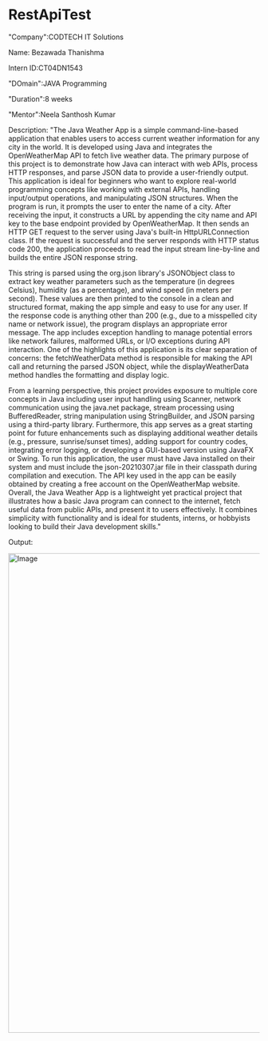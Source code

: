 # RestApiTest

"Company":CODTECH IT Solutions

Name: Bezawada Thanishma

Intern ID:CT04DN1543

"DOmain":JAVA Programming

"Duration":8 weeks

"Mentor":Neela Santhosh Kumar


Description: "The Java Weather App is a simple command-line-based application that enables users to access current weather information for any city in the world. It is developed using Java and integrates the OpenWeatherMap API to fetch live weather data. The primary purpose of this project is to demonstrate how Java can interact with web APIs, process HTTP responses, and parse JSON data to provide a user-friendly output. This application is ideal for beginners who want to explore real-world programming concepts like working with external APIs, handling input/output operations, and manipulating JSON structures. When the program is run, it prompts the user to enter the name of a city. After receiving the input, it constructs a URL by appending the city name and API key to the base endpoint provided by OpenWeatherMap. It then sends an HTTP GET request to the server using Java's built-in HttpURLConnection class. If the request is successful and the server responds with HTTP status code 200, the application proceeds to read the input stream line-by-line and builds the entire JSON response string.

This string is parsed using the org.json library's JSONObject class to extract key weather parameters such as the temperature (in degrees Celsius), humidity (as a percentage), and wind speed (in meters per second). These values are then printed to the console in a clean and structured format, making the app simple and easy to use for any user. If the response code is anything other than 200 (e.g., due to a misspelled city name or network issue), the program displays an appropriate error message. The app includes exception handling to manage potential errors like network failures, malformed URLs, or I/O exceptions during API interaction. One of the highlights of this application is its clear separation of concerns: the fetchWeatherData method is responsible for making the API call and returning the parsed JSON object, while the displayWeatherData method handles the formatting and display logic.

From a learning perspective, this project provides exposure to multiple core concepts in Java including user input handling using Scanner, network communication using the java.net package, stream processing using BufferedReader, string manipulation using StringBuilder, and JSON parsing using a third-party library. Furthermore, this app serves as a great starting point for future enhancements such as displaying additional weather details (e.g., pressure, sunrise/sunset times), adding support for country codes, integrating error logging, or developing a GUI-based version using JavaFX or Swing. To run this application, the user must have Java installed on their system and must include the json-20210307.jar file in their classpath during compilation and execution. The API key used in the app can be easily obtained by creating a free account on the OpenWeatherMap website. Overall, the Java Weather App is a lightweight yet practical project that illustrates how a basic Java program can connect to the internet, fetch useful data from public APIs, and present it to users effectively. It combines simplicity with functionality and is ideal for students, interns, or hobbyists looking to build their Java development skills."


Output:

<img width="959" alt="Image" src="https://github.com/user-attachments/assets/0827bd8d-4f04-457d-9294-904a5365ed59" />

